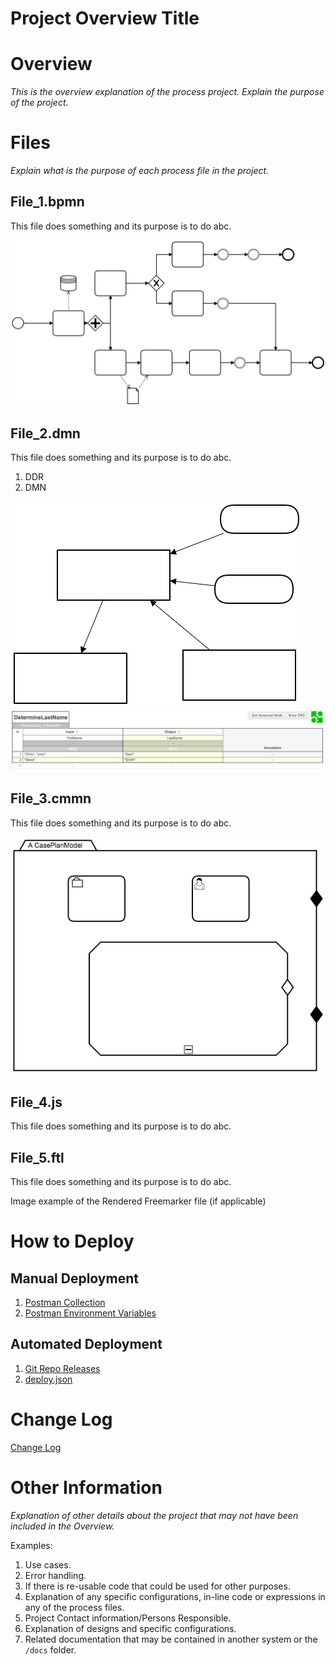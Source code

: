 # Project Overview Title

# Overview

*This is the overview explanation of the process project. Explain the purpose of the project.*

# Files

*Explain what is the purpose of each process file in the project.*

## File_1.bpmn

This file does something and its purpose is to do abc.

![File 1 BPMN File](docs/images/BPMN_image_example.png)

## File_2.dmn

This file does something and its purpose is to do abc.

1. DDR
1. DMN

![File 2 DDR File](docs/images/DDR_image_example.png)
![File 2 DMN File](docs/images/DMN_image_example.png)

## File_3.cmmn

This file does something and its purpose is to do abc.

![File 3 CMMN File](docs/images/CMMN_image_example.png)

## File_4.js

This file does something and its purpose is to do abc.

## File_5.ftl

This file does something and its purpose is to do abc.

Image example of the Rendered Freemarker file (if applicable)

# How to Deploy

## Manual Deployment
1. [Postman Collection](docs/ProcessProjectRenameMe.postman_collection)
1. [Postman Environment Variables](docs/CamundaServer.postman_environment)

## Automated Deployment

1. [Git Repo Releases](releases/latest)
1. [deploy.json](deploy.json)

# Change Log

[Change Log](CHANGELOG.md)

# Other Information

*Explanation of other details about the project that may not have been included in the Overview.*

Examples:

1. Use cases.
1. Error handling.
1. If there is re-usable code that could be used for other purposes.
1. Explanation of any specific configurations, in-line code or expressions in any of the process files.
1. Project Contact information/Persons Responsible.
1. Explanation of designs and specific configurations.
1. Related documentation that may be contained in another system or the `/docs` folder.
